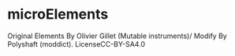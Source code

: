 # microElements
Original Elements By Olivier Gillet (Mutable instruments)/ Modify By Polyshaft (moddict).
LicenseCC-BY-SA4.0

